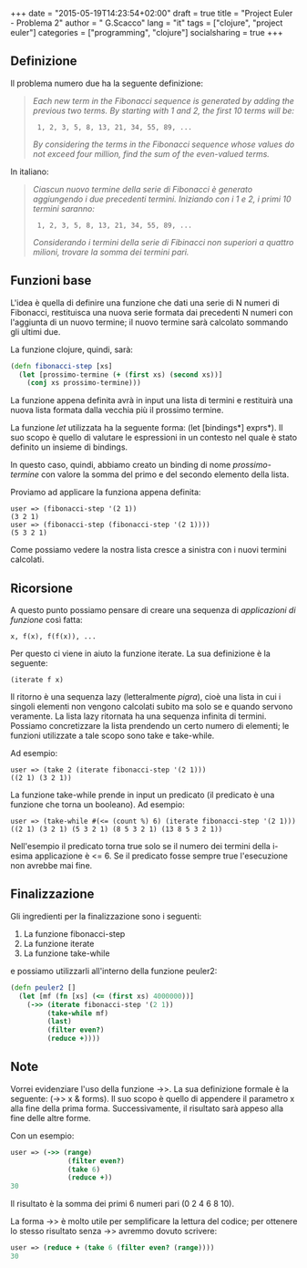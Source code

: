 +++
date = "2015-05-19T14:23:54+02:00"
draft = true
title = "Project Euler - Problema 2" 
author = " G.Scacco"
lang = "it"
tags = ["clojure", "project euler"]
categories = ["programming", "clojure"]
socialsharing = true
+++

## Definizione

Il problema numero due ha la seguente definizione:

> *Each new term in the Fibonacci sequence is generated by adding the previous two terms. By starting with 1 and 2, the first 10 terms will be:*
>
>      1, 2, 3, 5, 8, 13, 21, 34, 55, 89, ...
>
> *By considering the terms in the Fibonacci sequence whose values do not exceed four million, find the sum of the even-valued terms.*

In italiano:

> *Ciascun nuovo termine della serie di Fibonacci è generato aggiungendo i due precedenti termini. Iniziando con i 1 e 2, i primi 10 termini saranno:*
>
>      1, 2, 3, 5, 8, 13, 21, 34, 55, 89, ...
>
> *Considerando i termini della serie di Fibinacci non superiori a quattro milioni, trovare la somma dei termini pari.*

## Funzioni base

L'idea è quella di definire una funzione che dati una serie di N numeri di Fibonacci, restituisca una nuova serie formata dai precedenti N numeri con l'aggiunta di un nuovo termine; il nuovo termine sarà calcolato sommando gli ultimi due.

La funzione clojure, quindi, sarà:

``` clojure
(defn fibonacci-step [xs]
  (let [prossimo-termine (+ (first xs) (second xs))]
    (conj xs prossimo-termine)))
```

La funzione appena definita avrà in input una lista di termini e restituirà una nuova lista formata dalla vecchia più il prossimo termine.

La funzione *let* utilizzata ha la seguente forma: (let [bindings\*] exprs\*). Il suo scopo è quello di valutare le espressioni in un contesto nel quale è stato definito un insieme di bindings.

In questo caso, quindi, abbiamo creato un binding di nome *prossimo-termine* con valore la somma del primo e del secondo elemento della lista.

Proviamo ad applicare la funziona appena definita:

    user => (fibonacci-step '(2 1))
    (3 2 1)
    user => (fibonacci-step (fibonacci-step '(2 1))))
    (5 3 2 1)

Come possiamo vedere la nostra lista cresce a sinistra con i nuovi termini calcolati.
## Ricorsione

A questo punto possiamo pensare di creare una sequenza di *applicazioni di funzione* così fatta:

    x, f(x), f(f(x)), ...

Per questo ci viene in aiuto la funzione iterate. La sua definizione è la seguente:

    (iterate f x)

Il ritorno è una sequenza lazy (letteralmente *pigra*), cioè una lista in cui i singoli elementi non vengono calcolati subito ma solo se e quando servono veramente. La lista lazy ritornata ha una sequenza infinita di termini. Possiamo concretizzare la lista prendendo un certo numero di elementi; le funzioni utilizzate a tale scopo sono take e take-while.

Ad esempio:

    user => (take 2 (iterate fibonacci-step '(2 1)))
    ((2 1) (3 2 1))

La funzione take-while prende in input un predicato (il predicato è una funzione che torna un booleano). Ad esempio:

    user => (take-while #(<= (count %) 6) (iterate fibonacci-step '(2 1)))
    ((2 1) (3 2 1) (5 3 2 1) (8 5 3 2 1) (13 8 5 3 2 1))

Nell'esempio il predicato torna true solo se il numero dei termini della i-esima applicazione è <= 6. Se il predicato fosse sempre true l'esecuzione non avrebbe mai fine.

## Finalizzazione

Gli ingredienti per la finalizzazione sono i seguenti:

1. La funzione fibonacci-step
1. La funzione iterate
1. La funzione take-while

e possiamo utilizzarli all'interno della funzione peuler2:

``` clojure
(defn peuler2 []
  (let [mf (fn [xs] (<= (first xs) 4000000))]
    (->> (iterate fibonacci-step '(2 1))
         (take-while mf)
         (last)
         (filter even?)
         (reduce +))))
```

## Note

Vorrei evidenziare l'uso della funzione ->>. La sua definizione formale è la seguente: (->> x & forms). Il suo scopo è quello di appendere il parametro x alla fine della prima forma. Successivamente, il risultato sarà appeso alla fine delle altre forme.

Con un esempio:

``` clojure
user => (->> (range)
              (filter even?)
              (take 6)
              (reduce +))
30
```

Il risultato è la somma dei primi 6 numeri pari (0 2 4 6 8 10).

La forma ->> è molto utile per semplificare la lettura del codice; per ottenere lo stesso risultato senza ->> avremmo dovuto scrivere:

``` clojure
user => (reduce + (take 6 (filter even? (range))))
30
```

